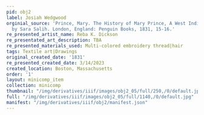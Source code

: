 ```yaml
---
pid: obj2
label: Josiah Wedgwood
orginial_source: 'Prince, Mary. The History of Mary Prince, A West Indian Slave. Edited
  by Sara Salih. London, England: Penguin Books, 1831, 15-16.'
re_presented_artist_name: Reba K. Dickson
re_presentated_art_description: TBA
re_presented_materials_used: Multi-colored embroidery thread|hair
tags: Textile art|Drawings
original_created_date: '1831'
re_presented_created_date: 3/14/2023
created_location: Boston, Massachusetts
order: '1'
layout: minicomp_item
collection: minicomp
thumbnail: "/img/derivatives/iiif/images/obj2_05/full/250,/0/default.jpg"
full: "/img/derivatives/iiif/images/obj2_05/full/1140,/0/default.jpg"
manifest: "/img/derivatives/iiif/obj2/manifest.json"
---
```

